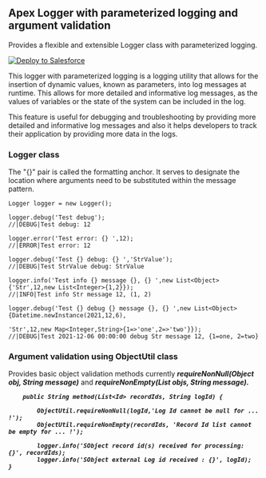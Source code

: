 ## Apex Logger with parameterized logging and argument validation

Provides a flexible and extensible Logger class with parameterized logging.

<a href="https://login.salesforce.com/packaging/installPackage.apexp?p0=04t7Q000000YxnoQAC">
<img alt="Deploy to Salesforce"
src="https://raw.githubusercontent.com/afawcett/githubsfdeploy/master/deploy.png">
</a>

This logger with parameterized logging is a logging utility that allows for the insertion of dynamic values, known as parameters, into log messages at runtime. This allows for more detailed and informative log messages, as the values of variables or the state of the system can be included in the log.

This feature is useful for debugging and troubleshooting by providing more detailed and informative log messages and also it helps developers to track their application by providing more data in the logs.

### Logger class
The "{}" pair is called the formatting anchor. It serves to designate the 
location where arguments need to be substituted within the message pattern.
```Apex
Logger logger = new Logger();

logger.debug('Test debug');
//|DEBUG|Test debug: 12

logger.error('Test error: {} ',12);
//|ERROR|Test error: 12

logger.debug('Test {} debug: {} ','StrValue');
//|DEBUG|Test StrValue debug: StrValue

logger.info('Test info {} message {}, {} ',new List<Object>{'Str',12,new List<Integer>{1,2}});
//|INFO|Test info Str message 12, (1, 2)

logger.debug('Test {} debug {} message {}, {} ',new List<Object>{Datetime.newInstance(2021,12,6),
                                                            'Str',12,new Map<Integer,String>{1=>'one',2=>'two'}});
//|DEBUG|Test 2021-12-06 00:00:00 debug Str message 12, {1=one, 2=two}
```
### Argument validation using ObjectUtil class
Provides basic object validation methods currently ***requireNonNull(Object obj, String message)*** and ***requireNonEmpty(List<Object> objs, String message)***.

```Apex
    public String method(List<Id> recordIds, String logId) {
    
        ObjectUtil.requireNonNull(logId,'Log Id cannot be null for ... !');
        ObjectUtil.requireNonEmpty(recordIds, 'Record Id list cannot be empty for ... !');
    
        logger.info('SObject record id(s) received for processing: {}', recordIds);
        logger.info('SObject external Log id received : {}', logId);
}

```
